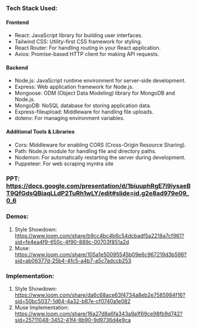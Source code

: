 ### Tech Stack Used:
#### Frontend
- React: JavaScript library for building user interfaces.
- Tailwind CSS: Utility-first CSS framework for styling.
- React Router: For handling routing in your React application.
- Axios: Promise-based HTTP client for making API requests.

#### Backend
- Node.js: JavaScript runtime environment for server-side development.
- Express: Web application framework for Node.js.
- Mongoose: ODM (Object Data Modeling) library for MongoDB and Node.js.
- MongoDB: NoSQL database for storing application data.
- Express-fileupload: Middleware for handling file uploads.
- dotenv: For managing environment variables.

#### Additional Tools & Libraries
- Cors: Middleware for enabling CORS (Cross-Origin Resource Sharing).
- Path: Node.js module for handling file and directory paths.
- Nodemon: For automatically restarting the server during development.
- Puppeteer: For web scraping myntra site

### PPT: https://docs.google.com/presentation/d/1biuuphRgE7i9iysaeBT9QfGdsQBiaqLLdP2TuRh1wLY/edit#slide=id.g2e8ad979e09_0_6

### Demos:
1. Style Showdown: https://www.loom.com/share/b9cc4bc4b6c54dcbadf5a2218a7cf961?sid=fe4ea4f9-650c-4f90-889c-00703f851a2d
2. Muse: https://www.loom.com/share/105a1e50095545b09e6c967219d3b596?sid=ab06377d-25b4-4fc5-a4b7-a5c7adccb253

### Implementation:
1. Style Showdown: https://www.loom.com/share/da6c68ace63f4734a8eb2e7585984f16?sid=50bc5037-1d64-4a32-b87e-cf0740a1e082
2. Muse Implementation: https://www.loom.com/share/16a27d8a6fa343a9a1f69ce98fb9d742?sid=25711048-3452-41f4-8b90-9d9736d4e9ca
